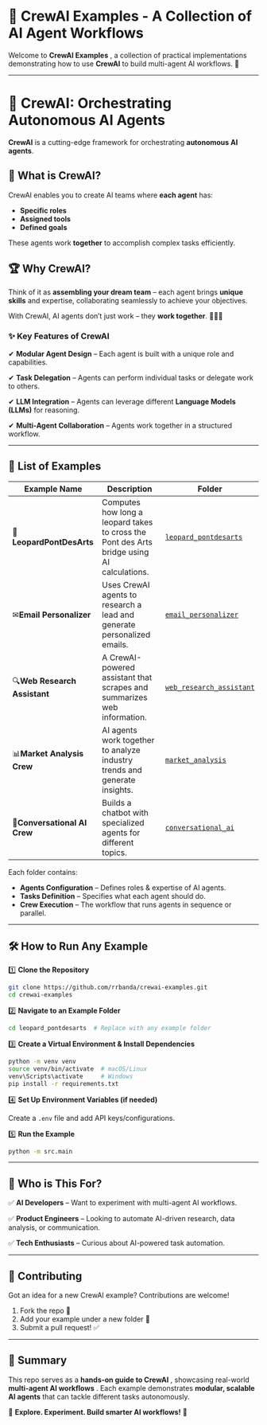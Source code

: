 # **🤖 CrewAI Examples - A Collection of AI Agent Workflows**

Welcome to  **CrewAI Examples** , a collection of practical implementations demonstrating how to use **CrewAI** to build multi-agent AI workflows. 🚀

---

# 🚀 CrewAI: Orchestrating Autonomous AI Agents

**CrewAI** is a cutting-edge framework for orchestrating **autonomous AI agents**.

## 🎯 What is CrewAI?
CrewAI enables you to create AI teams where **each agent** has:
- **Specific roles**
- **Assigned tools**
- **Defined goals**

These agents work **together** to accomplish complex tasks efficiently.

## 🏆 Why CrewAI?
Think of it as **assembling your dream team** – each agent brings **unique skills** and expertise, collaborating seamlessly to achieve your objectives.

With CrewAI, AI agents don’t just work – they **work together**. 🤖🤝🚀



### **✨ Key Features of CrewAI**

✔ **Modular Agent Design** – Each agent is built with a unique role and capabilities.

✔ **Task Delegation** – Agents can perform individual tasks or delegate work to others.

✔ **LLM Integration** – Agents can leverage different **Language Models (LLMs)** for reasoning.

✔ **Multi-Agent Collaboration** – Agents work together in a structured workflow.

---

## **📁 List of Examples**


| **Example Name**             | **Description**                                                                            | **Folder**                                                                                              |
| ---------------------------- | ------------------------------------------------------------------------------------------ | ------------------------------------------------------------------------------------------------------- |
| 🐆**LeopardPontDesArts**     | Computes how long a leopard takes to cross the Pont des Arts bridge using AI calculations. | [`leopard_pontdesarts`](https://github.com/rrbanda/crewai-examples/tree/main/leopard_pontdesarts)       |
| ✉**Email Personalizer**     | Uses CrewAI agents to research a lead and generate personalized emails.                    | [`email_personalizer`](https://github.com/rrbanda/crewai-examples/tree/main/email_personalizer)         |
| 🔍**Web Research Assistant** | A CrewAI-powered assistant that scrapes and summarizes web information.                    | [`web_research_assistant`](https://github.com/rrbanda/crewai-examples/tree/main/web_research_assistant) |
| 📊**Market Analysis Crew**   | AI agents work together to analyze industry trends and generate insights.                  | [`market_analysis`](https://github.com/rrbanda/crewai-examples/tree/main/market_analysis)               |
| 💬**Conversational AI Crew** | Builds a chatbot with specialized agents for different topics.                             | [`conversational_ai`](https://github.com/rrbanda/crewai-examples/tree/main/conversational_ai)           |

Each folder contains:

* **Agents Configuration** – Defines roles & expertise of AI agents.
* **Tasks Definition** – Specifies what each agent should do.
* **Crew Execution** – The workflow that runs agents in sequence or parallel.

---

## **🛠️ How to Run Any Example**

1️⃣ **Clone the Repository**

```bash
git clone https://github.com/rrbanda/crewai-examples.git
cd crewai-examples
```

2️⃣ **Navigate to an Example Folder**

```bash
cd leopard_pontdesarts  # Replace with any example folder
```

3️⃣ **Create a Virtual Environment & Install Dependencies**

```bash
python -m venv venv
source venv/bin/activate  # macOS/Linux
venv\Scripts\activate     # Windows
pip install -r requirements.txt
```

4️⃣ **Set Up Environment Variables (if needed)**

Create a `.env` file and add API keys/configurations.

5️⃣ **Run the Example**

```bash
python -m src.main
```

---

## **🧐 Who is This For?**

✅ **AI Developers** – Want to experiment with multi-agent AI workflows.

✅ **Product Engineers** – Looking to automate AI-driven research, data analysis, or communication.

✅ **Tech Enthusiasts** – Curious about AI-powered task automation.

---

## **🚀 Contributing**

Got an idea for a new CrewAI example? Contributions are welcome!

1. Fork the repo 🍴
2. Add your example under a new folder 📂
3. Submit a pull request! ✅

---

## **📌 Summary**

This repo serves as a  **hands-on guide to CrewAI** , showcasing real-world  **multi-agent AI workflows** . Each example demonstrates **modular, scalable AI agents** that can tackle different tasks autonomously.

🤖 **Explore. Experiment. Build smarter AI workflows!** 🚀
